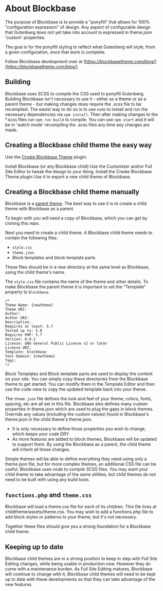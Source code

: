# About Blockbase

The purpose of Blockbase is to provide a "ponyfill" that allows for 100% "configuration expression" of design.  Any aspect of configurable design that Gutenberg does not yet take into account is expressed in theme.json 'custom' properties.

The goal is for the ponyfill styling to reflect what Gutenberg will style, from a given configuration, once that work is complete.

Follow Blockbase development over at [https://blockbasetheme.com/blog/](https://blockbasetheme.com/blog/)

## Building

Blockbase uses SCSS to compile the CSS used to ponyfill Gutenberg.  Building Blockbase isn't necessary to use it - either as a theme or as a parent theme - but making changes does require the .scss file to be recompiled.
The easist way to do so is to use `node` to install and run the necessary dependencies via `npm install`. 
Then after making changes to the *.scss files run `npm run build` to compile.
You can use `npm start` and it will be in 'watch mode' recompiling the .scss files any time any changes are made.

## Creating a Blockbase child theme the easy way

Use the [Create Blockbase Theme](https://github.com/Automattic/create-blockbase-theme) plugin.

Install Blockbase (or any Blockbase child)
Use the Customizer and/or Full Site Editor to tweak the design to your liking.
Install the Create Blockbase Theme plugin 
Use it to export a new child theme of Blockbase.

## Creating a Blockbase child theme manually

Blockbase is a [parent theme](https://developer.wordpress.org/themes/advanced-topics/child-themes/#what-is-a-parent-theme). The best way to use it is to create a child theme with Blockbase as a parent.

To begin with you will need a copy of Blockbase, which you can get by cloning this repo.

Next you need to create a child theme. A Blockbase child theme needs to contain the following files:
- `style.css`
- `theme.json`
- Block templates and block template parts

These files should be in a new directory at the same level as Blockbase, using the child theme's name.

The `style.css` file contains the name of the theme and other details. To make Blockbase the parent theme it is important to set the "Template" property to `blockbase`.

```
/*
Theme Name: {newtheme}
Theme URI:
Author:
Author URI:
Description:
Requires at least: 5.7
Tested up to: 5.8
Requires PHP: 5.7
Version: 0.0.1
License: GNU General Public License v2 or later
License URI:
Template: blockbase
Text Domain: {newtheme}
Tags:
*/
```

Block Templates and Block template parts are used to display the content on your site. You can simply copy these directories from the Blockbase theme to get started. You can modify them in the Template Editor and then use the code view to copy the updated template back into your theme.

The `theme.json` file defines the look and feel of your theme; colors, fonts, spacing, etc are all set in this file. Blockbase also defines many custom properties in theme.json which are used to plug the gaps in block themes. Override any values (including the custom values) found in Blockbase's theme.json in the child theme's theme.json.

- It is only necessary to define those properties you wish to change, which keeps your code DRY
- As more features are added to block themes, Blockbase will be updated to support them. By using the Blockbase as a parent, the child theme will inherit all these changes.

Simple themes will be able to define everything they need using only a theme.json file, but for more complex themes, an additional CSS file can be useful. Blockbase uses node to compile SCSS files.  You may want your child theme to take advantage of the same utilities, but child themes do not need to be built with using any build tools.

## `functions.php` and `theme.css`

Blockbase will load a theme.css file for each of its children. This file lives at childtheme/assets/theme.css. You may wish to add a functions.php file to add block styles or patterns to your theme, but it's not necessary.

Together these files should give you a strong foundation for a Blockbase child theme.

## Keeping up to date

Blockbase child themes are in a strong position to keep in step with Full Site Editing changes, while being usable in production now. However they do come with a maintenance burden. As Full Site Editing matures, Blockbase will continue to change with it; Blockbase child themes will need to be kept up to date with these developments so that they can take advantage of the new features.

